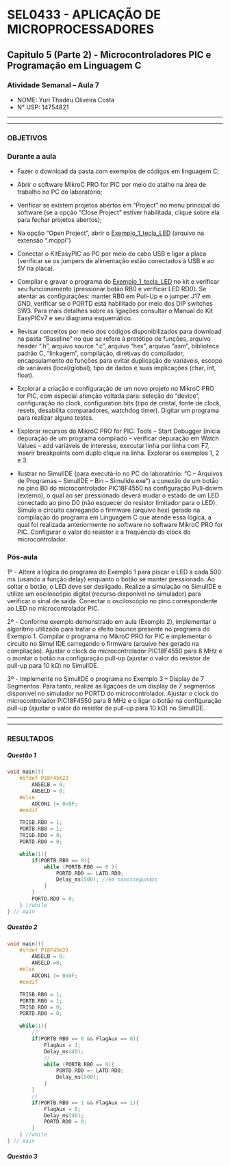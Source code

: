  # SEL0433 - APLICAÇÃO DE MICROPROCESSADORES

## Capitulo 5 (Parte 2) - Microcontroladores PIC e Programação em Linguagem C

###  Atividade Semanal – Aula 7

 - NOME: Yuri Thadeu Oliveira Costa   
 - N° USP: 14754821
  
***
***

### OBJETIVOS

### Durante a aula


- Fazer o download da pasta com exemplos de códigos em linguagem C;

- Abrir o software MikroC PRO for PIC por meio do atalho na área de trabalho no PC do laboratório;

- Verificar se existem projetos abertos em “Project” no menu principal do software (se a opção “Close Project” estiver habilitada, clique sobre ela para fechar projetos abertos);

- Na opção “Open Project”, abrir o [Exemplo_1_tecla_LED](Atividades/PIC/Exemplos_Capitulo_6/Exemplo_1_Tecla_LED/LED_Blink1.mcppi) (arquivo na extensão “.mcppi”)

- Conectar o KitEasyPIC ao PC por meio do cabo USB e ligar a placa (verificar se os jumpers de alimentação estão conectados à USB e ao 5V na placa).


- Compilar e gravar o programa do [Exemplo_1_tecla_LED](Atividades/PIC/Exemplos_Capitulo_6/Exemplo_1_Tecla_LED/LED_Blink1.mcppi) no kit e verificar seu funcionamento (pressionar botão RB0 e verificar LED RD0). Se atentar as configurações: manter RB0 em Pull-Up e o jumper J17 em GND, verificar se o PORTD está habilitado por meio dos DIP switches SW3. Para mais detalhes sobre as ligações consultar o Manual do Kit EasyPICv7 e seu diagrama esquemático.

- Revisar conceitos por meio dos códigos disponibilizados para download na pasta “Baseline” no que se refere à protótipo de funções, arquivo header “.h”, arquivo source “.c”, arquivo “hex”, arquivo “asm”, biblioteca padrão C, “linkagem”, compilação, diretivas do compilador, encapsulamento de funções para evitar duplicação de variáveis, escopo de variáveis (local/global), tipo de dados e suas implicações (char, int, float).

- Explorar a criação e configuração de um novo projeto no MikroC PRO for PIC, com especial atenção voltada para: seleção do “device”, configuração do clock, configuration bits (tipo de cristal, fonte de clock, resets, desabilita comparadores, watchdog timer). Digitar um programa para realizar alguns testes.

- Explorar recursos do MikroC PRO for PIC: Tools – Start Debugger (inicia depuração de um programa compilado – verificar depuração em Watch Values – add variáveis de interesse, executar linha por linha com F7, inserir breakpoints com duplo clique na linha. Explorar os exemplos 1, 2 e 3.

- Ilustrar no SimulIDE (para executá-lo no PC do laboratório: “C – Arquivos de Programas – SimulIDE – Bin – Simulide.exe”) a conexão de um botão no pino B0 do microcontrolador PIC18F4550 na configuração Pull-dowm (externo), o qual ao ser pressionado deverá mudar o estado de um LED conectado ao pino D0 (não esquecer do resistor limitador para o LED). Simule o circuito carregando o firmware (arquivo hex) gerado na compilação do programa em Linguagem C que atende essa lógica, a qual foi realizada anteriormente no software no software MikroC PRO for PIC. Configurar o valor do resistor e a frequência do clock do microcontrolador.

### Pós-aula

1º - Altere a lógica do programa do Exemplo 1 para piscar o LED a cada 500 ms (usando a função delay) enquanto o botão se manter pressionado. Ao soltar o botão, o LED deve ser desligado. Realize a simulação no SimulIDE e utilize um osciloscópio digital (recurso disponível no simulador) para verificar o sinal de saída. Conectar o osciloscópio no pino correspondente ao LED no microcontrolador PIC.

2º - Conforme exemplo demonstrado em aula (Exemplo 2), implementar o algoritmo utilizado para tratar o efeito bounce presente no programa do Exemplo 1. Compilar o programa no MikroC PRO for PIC e implementar o circuito no Simul IDE carregando o firmware (arquivo hex gerado na compilação). Ajustar o clock do microcontrolador PIC18F4550 para 8 MHz e o montar o botão na configuração pull-up (ajustar o valor do resistor de pull-up para 10 kΩ) no SimulIDE.


3º - Implemente no SimulIDE o programa no Exemplo 3 – Display de 7 Segmentos. Para tanto, realize as ligações de um display de 7 segmentos disponível no simulador no PORTD do microcontrolador. Ajustar o clock do microcontrolador PIC18F4550 para 8 MHz e o ligar o botão na configuração pull-up (ajustar o valor do resistor de pull-up para 10 kΩ) no SimulIDE.

***
***

### RESULTADOS

##### Questão 1

```c
void main(){
    #ifdef P18F45K22
        ANSELB = 0;
        ANSELD = 0;
    #else
        ADCON1 |= 0x0F;
    #endif

    TRISB.RB0 = 1;
    PORTB.RB0 = 1;
    TRISD.RD0 = 0;
    PORTD.RD0 = 0;

    while(1){
        if(PORTB.RB0 == 0){
            while (PORTB.RB0 == 0 ){
                PORTD.RD0 =~ LATD.RD0;
                Delay_ms(500); //em nanossegundos
            }
        }
        PORTD.RDO = 0; 
    } //while
} // main
```

##### Questão 2

```c
void main(){
    #ifdef P18F45K22
        ANSELB = 0;
        ANSELD =0;
    #else
        ADCON1 |= 0x0F;
    #endif

    TRISB.RB0 = 1;
    PORTB.RB0 = 1;
    TRISD.RD0 = 0;
    PORTD.RD0 = 0;

    while(1){
        //  
        if(PORTB.RB0 == 0 && FlagAux == 0){
            FlagAux = 1;
            Delay_ms(40);
            // 
            while (PORTB.RB0 == 0){
                PORTD.RD0 =~ LATD.RD0;
                Delay_ms(500);
            }
        }
        // 
        if(PORTB.RB0 == 1 && FlagAux == 1){
            FlagAux = 0;
            Delay_ms(40);
            PORTD.RDO = 0;
        } 
    } //while
} // main
```

##### Questão 3